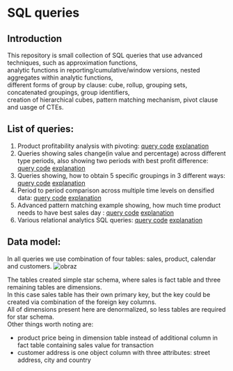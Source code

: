 # SQL queries
## Introduction
This repository is small collection of SQL queries that use advanced techniques, such as approximation functions,  
analytic functions in reporting/cumulative/window versions, nested aggregates within analytic functions,  
different forms of group by clause: cube, rollup, grouping sets, concatenated groupings, group identifiers,  
creation of hierarchical cubes, pattern matching mechanism, pivot clause and uasge of CTEs.

## List of queries:

  1. Product profitability analysis with pivoting: [query code](https://github.com/PiotrBelniak/SQL-queries/blob/main/source_code/product_profitability_analysis_w_pivot_example.sql)    [explanation]()
  2. Queries showing sales change(in value and percentage) across different type periods, also showing two periods with best profit difference: [query code](https://github.com/PiotrBelniak/SQL-queries/blob/main/source_code/differences_of_sales_across_different_time_periods.sql)   [explanation]()
  3. Queries showing, how to obtain 5 specific groupings in 3 different ways: [query code](https://github.com/PiotrBelniak/SQL-queries/blob/main/source_code/example_of_using_grouping_sets.sql)   [explanation]()
  4. Period to period comparison across multiple time levels on densified data: [query code](https://github.com/PiotrBelniak/SQL-queries/blob/main/source_code/period_to_period_multiple_time_levels_comparison.sql)   [explanation]()
  5. Advanced pattern matching example showing, how much time product needs to have best sales day : [query code](https://github.com/PiotrBelniak/SQL-queries/blob/main/source_code/advanced_pattern_matching_example.sql)   [explanation]()
  6. Various relational analytics SQL queries: [query code](https://github.com/PiotrBelniak/SQL-queries/blob/main/source_code/relational_analitycs_queries.sql)   [explanation]()

## Data model:
In all queries we use combination of four tables: sales, product, calendar and customers.
![obraz](https://github.com/PiotrBelniak/SQL-queries/assets/169681378/6eb02b76-52d1-4eef-91da-9d71367cf91c)

The tables created simple star schema, where sales is fact table and three remaining tables are dimensions.  
In this case sales table has their own primary key, but the key could be created via combination of the foreign key columns.  
All of dimensions present here are denormalized, so less tables are required for star schema.  
Other things worth noting are: 
- product price being in dimension table instead of additional column in fact table containing sales value for transaction
- customer address is one object column with three attributes: street address, city and country
